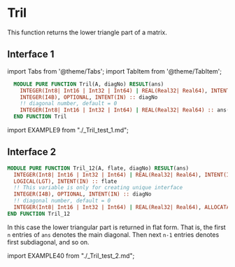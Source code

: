 # Tril

This function returns the lower triangle part of a matrix.

## Interface 1

import Tabs from '@theme/Tabs';
import TabItem from '@theme/TabItem';

<Tabs>
<TabItem value="interface" label="܀ Interface" default>

```fortran
  MODULE PURE FUNCTION Tril(A, diagNo) RESULT(ans)
    INTEGER(Int8| Int16 | Int32 | Int64) | REAL(Real32| Real64), INTENT(IN) :: A(:, :)
    INTEGER(I4B), OPTIONAL, INTENT(IN) :: diagNo
    !! diagonal number, default = 0
    INTEGER(Int8| Int16 | Int32 | Int64) | REAL(Real32| Real64) :: ans(SIZE(A, 1), SIZE(A, 2))
  END FUNCTION Tril
```

</TabItem>

<TabItem value="example" label="️܀ See example">

import EXAMPLE9 from "./_Tril_test_1.md";

<EXAMPLE9 />

</TabItem>

<TabItem value="close" label="↢ ">

</TabItem>
</Tabs>

## Interface 2

<Tabs>
<TabItem value="interface" label="܀ Interface" default>

```fortran
MODULE PURE FUNCTION Tril_12(A, flate, diagNo) RESULT(ans)
  INTEGER(Int8| Int16 | Int32 | Int64) | REAL(Real32| Real64), INTENT(IN) :: A(:, :)
  LOGICAL(LGT), INTENT(IN) :: flate
  !! This variable is only for creating unique interface
  INTEGER(I4B), OPTIONAL, INTENT(IN) :: diagNo
  !! diagonal number, default = 0
  INTEGER(Int8| Int16 | Int32 | Int64) | REAL(Real32| Real64), ALLOCATABLE :: ans(:)
END FUNCTION Tril_12
```

In this case the lower triangular part is returned in flat form. That is, the first `n` entries of `ans` denotes the main diagonal. Then next `n-1` entries denotes first subdiagonal, and so on.

</TabItem>

<TabItem value="example" label="️܀ See example">

import EXAMPLE40 from "./_Tril_test_2.md";

<EXAMPLE40 />

</TabItem>

<TabItem value="close" label="↢ ">

</TabItem>
</Tabs>
